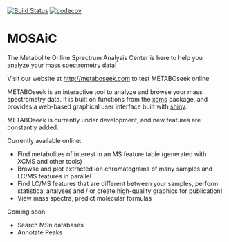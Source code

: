 [![Build Status](https://travis-ci.org/mjhelf/Mosaic.svg?branch=master)](https://travis-ci.org/mjhelf/Mosaic)
[![codecov](https://codecov.io/gh/mjhelf/Mosaic/branch/master/graph/badge.svg)](https://codecov.io/gh/mjhelf/Mosaic)

# MOSAiC

The Metabolite Online Sprectrum Analysis Center is here to help you analyze your mass spectrometry data!

Visit our website at http://metaboseek.com to test METABOseek online


METABOseek is an interactive tool to analyze and browse your mass spectrometry data.
It is built on functions from the <a href = "https://github.com/sneumann/xcms">xcms</a> package, and provides a web-based graphical user interface built with <a href = "http://shiny.rstudio.com/">shiny</a>.

METABOseek is currently under development, and new features are constantly added.

Currently available online:
- Find metabolites of interest in an MS feature table (generated  with XCMS and other tools)
- Browse and plot extracted ion chromatograms of many samples and LC/MS features in parallel
- Find LC/MS features that are different between your samples, perform statistical analyses and / or create high-quality graphics for publication!
- View  mass spectra, predict molecular formulas


Coming soon:
- Search MSn databases
- Annotate Peaks
